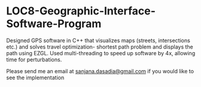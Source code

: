 # LOC8-Geographic-Interface-Software-Program


Designed GPS software in C++ that visualizes maps (streets, intersections etc.) and solves travel optimization- shortest path problem and displays the path using EZGL.
Used multi-threading to speed up software by 4x, allowing time for perturbations.

Please send me an email at sanjana.dasadia@gmail.com if you would like to see the implementation
